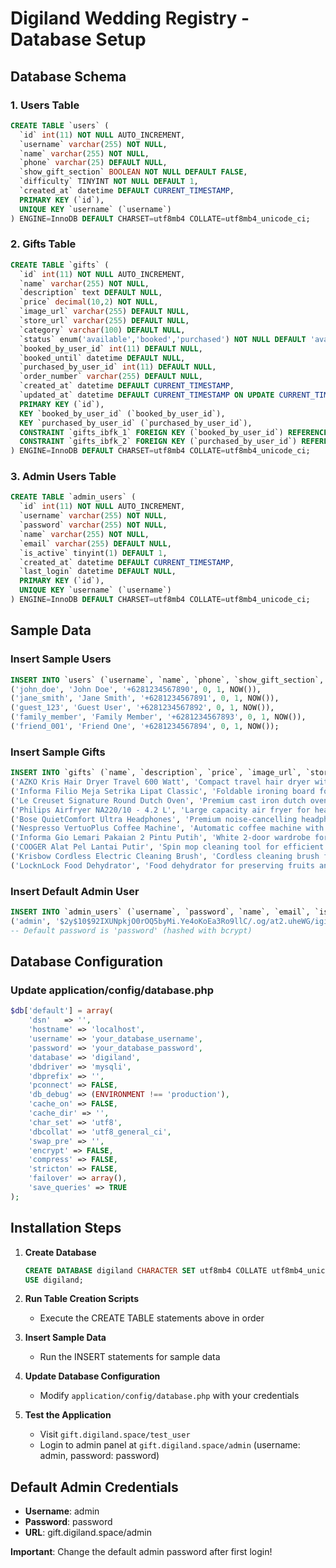 # Digiland Wedding Registry - Database Setup

## Database Schema

### 1. Users Table
```sql
CREATE TABLE `users` (
  `id` int(11) NOT NULL AUTO_INCREMENT,
  `username` varchar(255) NOT NULL,
  `name` varchar(255) NOT NULL,
  `phone` varchar(25) DEFAULT NULL,
  `show_gift_section` BOOLEAN NOT NULL DEFAULT FALSE,
  `difficulty` TINYINT NOT NULL DEFAULT 1,
  `created_at` datetime DEFAULT CURRENT_TIMESTAMP,
  PRIMARY KEY (`id`),
  UNIQUE KEY `username` (`username`)
) ENGINE=InnoDB DEFAULT CHARSET=utf8mb4 COLLATE=utf8mb4_unicode_ci;
```

### 2. Gifts Table
```sql
CREATE TABLE `gifts` (
  `id` int(11) NOT NULL AUTO_INCREMENT,
  `name` varchar(255) NOT NULL,
  `description` text DEFAULT NULL,
  `price` decimal(10,2) NOT NULL,
  `image_url` varchar(255) DEFAULT NULL,
  `store_url` varchar(255) DEFAULT NULL,
  `category` varchar(100) DEFAULT NULL,
  `status` enum('available','booked','purchased') NOT NULL DEFAULT 'available',
  `booked_by_user_id` int(11) DEFAULT NULL,
  `booked_until` datetime DEFAULT NULL,
  `purchased_by_user_id` int(11) DEFAULT NULL,
  `order_number` varchar(255) DEFAULT NULL,
  `created_at` datetime DEFAULT CURRENT_TIMESTAMP,
  `updated_at` datetime DEFAULT CURRENT_TIMESTAMP ON UPDATE CURRENT_TIMESTAMP,
  PRIMARY KEY (`id`),
  KEY `booked_by_user_id` (`booked_by_user_id`),
  KEY `purchased_by_user_id` (`purchased_by_user_id`),
  CONSTRAINT `gifts_ibfk_1` FOREIGN KEY (`booked_by_user_id`) REFERENCES `users` (`id`) ON DELETE SET NULL,
  CONSTRAINT `gifts_ibfk_2` FOREIGN KEY (`purchased_by_user_id`) REFERENCES `users` (`id`) ON DELETE SET NULL
) ENGINE=InnoDB DEFAULT CHARSET=utf8mb4 COLLATE=utf8mb4_unicode_ci;
```

### 3. Admin Users Table
```sql
CREATE TABLE `admin_users` (
  `id` int(11) NOT NULL AUTO_INCREMENT,
  `username` varchar(255) NOT NULL,
  `password` varchar(255) NOT NULL,
  `name` varchar(255) NOT NULL,
  `email` varchar(255) DEFAULT NULL,
  `is_active` tinyint(1) DEFAULT 1,
  `created_at` datetime DEFAULT CURRENT_TIMESTAMP,
  `last_login` datetime DEFAULT NULL,
  PRIMARY KEY (`id`),
  UNIQUE KEY `username` (`username`)
) ENGINE=InnoDB DEFAULT CHARSET=utf8mb4 COLLATE=utf8mb4_unicode_ci;
```

## Sample Data

### Insert Sample Users
```sql
INSERT INTO `users` (`username`, `name`, `phone`, `show_gift_section`, `difficulty`, `created_at`) VALUES 
('john_doe', 'John Doe', '+6281234567890', 0, 1, NOW()),
('jane_smith', 'Jane Smith', '+6281234567891', 0, 1, NOW()),
('guest_123', 'Guest User', '+6281234567892', 0, 1, NOW()),
('family_member', 'Family Member', '+6281234567893', 0, 1, NOW()),
('friend_001', 'Friend One', '+6281234567894', 0, 1, NOW());
```

### Insert Sample Gifts
```sql
INSERT INTO `gifts` (`name`, `description`, `price`, `image_url`, `store_url`, `category`, `status`) VALUES 
('AZKO Kris Hair Dryer Travel 600 Watt', 'Compact travel hair dryer with 600W power, perfect for on-the-go styling', 104900.00, 'https://placehold.co/400x400/EAD9D5/333?text=Hair+Dryer', 'https://example.com/hair-dryer', 'Electronics', 'available'),
('Informa Filio Meja Setrika Lipat Classic', 'Foldable ironing board for home use with sturdy construction', 230000.00, 'https://placehold.co/400x400/E0E0E0/333?text=Ironing+Board', 'https://example.com/ironing-board', 'Home', 'available'),
('Le Creuset Signature Round Dutch Oven', 'Premium cast iron dutch oven for cooking, perfect for slow cooking and braising', 4500000.00, 'https://placehold.co/400x400/E74C3C/333?text=Dutch+Oven', 'https://example.com/dutch-oven', 'Kitchen', 'available'),
('Philips Airfryer NA220/10 - 4.2 L', 'Large capacity air fryer for healthy cooking with digital controls', 1085000.00, 'https://placehold.co/400x400/F2F3F4/333?text=Airfryer', 'https://example.com/airfryer', 'Kitchen', 'available'),
('Bose QuietComfort Ultra Headphones', 'Premium noise-cancelling headphones with superior sound quality', 6200000.00, 'https://placehold.co/400x400/5D6D7E/333?text=Headphones', 'https://example.com/headphones', 'Electronics', 'available'),
('Nespresso VertuoPlus Coffee Machine', 'Automatic coffee machine with capsule system for perfect espresso', 3500000.00, 'https://placehold.co/400x400/34495E/333?text=Nespresso', 'https://example.com/nespresso', 'Kitchen', 'available'),
('Informa Gio Lemari Pakaian 2 Pintu Putih', 'White 2-door wardrobe for bedroom organization', 979000.00, 'https://placehold.co/400x400/FDFEFE/333?text=Wardrobe', 'https://example.com/wardrobe', 'Home', 'available'),
('COOGER Alat Pel Lantai Putir', 'Spin mop cleaning tool for efficient floor cleaning', 223600.00, 'https://placehold.co/400x400/D4E6F1/333?text=Spin+Mop', 'https://example.com/spin-mop', 'Home', 'available'),
('Krisbow Cordless Electric Cleaning Brush', 'Cordless cleaning brush for various surfaces', 448700.00, 'https://placehold.co/400x400/CFD8DC/333?text=Cleaning+Brush', 'https://example.com/cleaning-brush', 'Home', 'available'),
('LocknLock Food Dehydrator', 'Food dehydrator for preserving fruits and making healthy snacks', 899000.00, 'https://placehold.co/400x400/F5B7B1/333?text=Dehydrator', 'https://example.com/dehydrator', 'Kitchen', 'available');
```

### Insert Default Admin User
```sql
INSERT INTO `admin_users` (`username`, `password`, `name`, `email`, `is_active`) VALUES 
('admin', '$2y$10$92IXUNpkjO0rOQ5byMi.Ye4oKoEa3Ro9llC/.og/at2.uheWG/igi', 'Administrator', 'admin@digiland.space', 1);
-- Default password is 'password' (hashed with bcrypt)
```

## Database Configuration

### Update application/config/database.php
```php
$db['default'] = array(
    'dsn'   => '',
    'hostname' => 'localhost',
    'username' => 'your_database_username',
    'password' => 'your_database_password',
    'database' => 'digiland',
    'dbdriver' => 'mysqli',
    'dbprefix' => '',
    'pconnect' => FALSE,
    'db_debug' => (ENVIRONMENT !== 'production'),
    'cache_on' => FALSE,
    'cache_dir' => '',
    'char_set' => 'utf8',
    'dbcollat' => 'utf8_general_ci',
    'swap_pre' => '',
    'encrypt' => FALSE,
    'compress' => FALSE,
    'stricton' => FALSE,
    'failover' => array(),
    'save_queries' => TRUE
);
```

## Installation Steps

1. **Create Database**
   ```sql
   CREATE DATABASE digiland CHARACTER SET utf8mb4 COLLATE utf8mb4_unicode_ci;
   USE digiland;
   ```

2. **Run Table Creation Scripts**
   - Execute the CREATE TABLE statements above in order

3. **Insert Sample Data**
   - Run the INSERT statements for sample data

4. **Update Database Configuration**
   - Modify `application/config/database.php` with your credentials

5. **Test the Application**
   - Visit `gift.digiland.space/test_user`
   - Login to admin panel at `gift.digiland.space/admin` (username: admin, password: password)

## Default Admin Credentials

- **Username**: admin
- **Password**: password
- **URL**: gift.digiland.space/admin

**Important**: Change the default admin password after first login! 